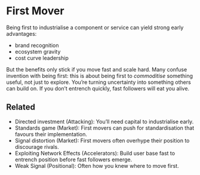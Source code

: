 # First Mover

Being first to industrialise a component or service can yield strong early advantages:

- brand recognition
- ecosystem gravity
- cost curve leadership

But the benefits only stick if you move fast and scale hard. Many confuse invention with being first: this is about being first to *commoditise* something useful, not just to explore. You’re turning uncertainty into something others can build on. If you don’t entrench quickly, fast followers will eat you alive.

## Related

- Directed investment (Attacking): You’ll need capital to industrialise early.
- Standards game (Market): First movers can push for standardisation that favours their implementation.
- Signal distortion (Market): First movers often overhype their position to discourage rivals.
- Exploiting Network Effects (Accelerators): Build user base fast to entrench position before fast followers emerge.
- Weak Signal (Positional): Often how you knew where to move first.
